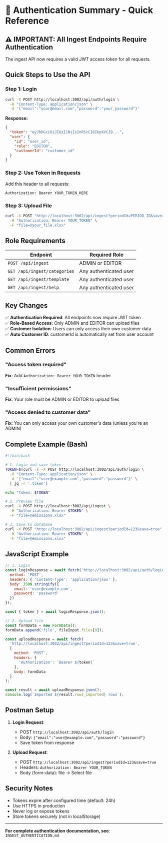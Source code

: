 # 🔐 Authentication Summary - Quick Reference

## ⚠️ IMPORTANT: All Ingest Endpoints Require Authentication

The ingest API now requires a valid JWT access token for all requests.

## Quick Steps to Use the API

### Step 1: Login
```bash
curl -X POST http://localhost:3002/api/auth/login \
  -H "Content-Type: application/json" \
  -d '{"email":"your@email.com","password":"your_password"}'
```

**Response:**
```json
{
  "token": "eyJhbGciOiJIUzI1NiIsInR5cCI6IkpXVCJ9...",
  "user": {
    "id": "user_id",
    "role": "EDITOR",
    "customerId": "customer_id"
  }
}
```

### Step 2: Use Token in Requests

Add this header to all requests:
```
Authorization: Bearer YOUR_TOKEN_HERE
```

### Step 3: Upload File

```bash
curl -X POST "http://localhost:3002/api/ingest?periodId=PERIOD_ID&save=true" \
  -H "Authorization: Bearer YOUR_TOKEN" \
  -F "file=@your_file.xlsx"
```

## Role Requirements

| Endpoint | Required Role |
|----------|---------------|
| `POST /api/ingest` | ADMIN or EDITOR |
| `GET /api/ingest/categories` | Any authenticated user |
| `GET /api/ingest/template` | Any authenticated user |
| `GET /api/ingest/help` | Any authenticated user |

## Key Changes

✅ **Authentication Required**: All endpoints now require JWT token  
✅ **Role-Based Access**: Only ADMIN and EDITOR can upload files  
✅ **Customer Isolation**: Users can only access their own customer data  
✅ **Auto Customer ID**: customerId is automatically set from user account  

## Common Errors

### "Access token required"
**Fix**: Add `Authorization: Bearer YOUR_TOKEN` header

### "Insufficient permissions"
**Fix**: Your role must be ADMIN or EDITOR to upload files

### "Access denied to customer data"
**Fix**: You can only access your own customer's data (unless you're an ADMIN)

## Complete Example (Bash)

```bash
#!/bin/bash

# 1. Login and save token
TOKEN=$(curl -s -X POST http://localhost:3002/api/auth/login \
  -H "Content-Type: application/json" \
  -d '{"email":"user@example.com","password":"password"}' \
  | jq -r '.token')

echo "Token: $TOKEN"

# 2. Preview file
curl -X POST http://localhost:3002/api/ingest \
  -H "Authorization: Bearer $TOKEN" \
  -F "file=@emissions.xlsx"

# 3. Save to database
curl -X POST "http://localhost:3002/api/ingest?periodId=123&save=true" \
  -H "Authorization: Bearer $TOKEN" \
  -F "file=@emissions.xlsx"
```

## JavaScript Example

```javascript
// 1. Login
const loginResponse = await fetch('http://localhost:3002/api/auth/login', {
  method: 'POST',
  headers: { 'Content-Type': 'application/json' },
  body: JSON.stringify({
    email: 'user@example.com',
    password: 'password'
  })
});

const { token } = await loginResponse.json();

// 2. Upload file
const formData = new FormData();
formData.append('file', fileInput.files[0]);

const uploadResponse = await fetch(
  'http://localhost:3002/api/ingest?periodId=123&save=true',
  {
    method: 'POST',
    headers: {
      'Authorization': `Bearer ${token}`
    },
    body: formData
  }
);

const result = await uploadResponse.json();
console.log(`Imported ${result.rows_imported} rows`);
```

## Postman Setup

1. **Login Request**:
   - POST `http://localhost:3002/api/auth/login`
   - Body: `{"email":"user@example.com","password":"password"}`
   - Save token from response

2. **Upload Request**:
   - POST `http://localhost:3002/api/ingest?periodId=123&save=true`
   - Headers: `Authorization: Bearer YOUR_TOKEN`
   - Body (form-data): file → Select file

## Security Notes

- Tokens expire after configured time (default: 24h)
- Use HTTPS in production
- Never log or expose tokens
- Store tokens securely (not in localStorage)

---

**For complete authentication documentation, see**: `INGEST_AUTHENTICATION.md`
